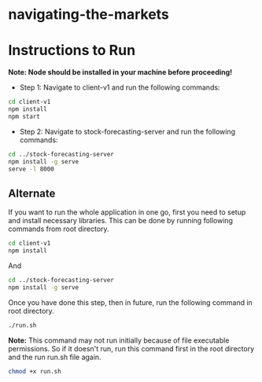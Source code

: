 # navigating-the-markets

# Instructions to Run

**Note: Node should be installed in your machine before proceeding!**

- Step 1: Navigate to client-v1 and run the following commands:

```bash
cd client-v1
npm install
npm start
```

- Step 2: Navigate to stock-forecasting-server and run the following commands:

```bash
cd ../stock-forecasting-server
npm install -g serve
serve -l 8000
```

## Alternate

If you want to run the whole application in one go, first you need to setup and install necessary libraries. This can be
done by running following commands from root directory.

```bash
cd client-v1
npm install
```

And

```bash
cd ../stock-forecasting-server
npm install -g serve
```

Once you have done this step, then in future, run the following command in root directory.

```bash
./run.sh
```

**Note:** This command may not run initially because of file executable permissions. So if it doesn't run, run this command first in the root directory and the run run.sh file again.

```bash
chmod +x run.sh
```
